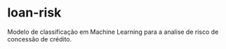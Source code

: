 # loan-risk
Modelo de classificação em Machine Learning para a analise de risco de concessão de crédito.
